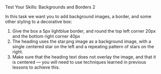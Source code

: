 Test Your Skills: Backgrounds and Borders 2

In this task we want you to add background images, a border, and some other styling to a decorative box:

1. Give the box a 5px lightblue border, and round the top left corner 20px and the bottom right corner 40px
2. The heading uses the star.png image as a background image, with a single centered star on the left and a repeating pattern of stars on the right.
3. Make sure that the heading text does not overlay the image, and that it is centered — you will need to use techniques learned in previous lessons to achieve this.
